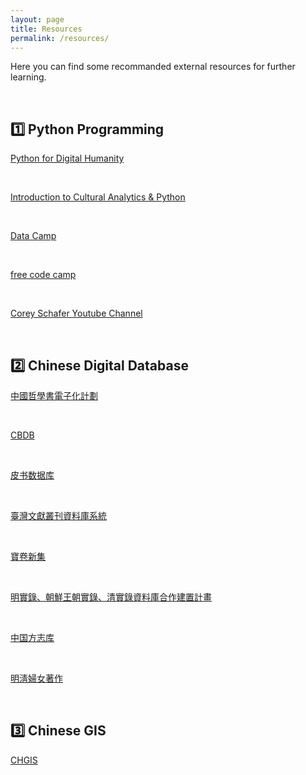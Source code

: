 ```yaml
---
layout: page
title: Resources
permalink: /resources/
---
```


Here you can find some recommanded external resources for further learning.

<br>

## 1️⃣ Python Programming

[Python for Digital Humanity](https://pythonhumanities.com/python-for-dh-course/)

<br>

[Introduction to Cultural Analytics & Python](https://melaniewalsh.github.io/Intro-Cultural-Analytics/welcome.html)

<br>

[Data Camp](https://www.datacamp.com/)

<br>

[free code camp](https://www.freecodecamp.org/)

<br>

[Corey Schafer Youtube Channel](https://www.youtube.com/user/schafer5)

<br>

## 2️⃣ Chinese Digital Database

[中國哲學書電子化計劃](https://ctext.org/zh)

<br>

[CBDB](https://projects.iq.harvard.edu/cbdb/accessing-cbdb-online)

<br>

[皮书数据库](https://www.pishu.com.cn/skwx_ps/database?SiteID=14)

<br>


[臺灣文獻叢刊資料庫系統](http://tcss.ith.sinica.edu.tw/cgi-bin/gs32/gsweb.cgi/login?o=dwebmge&cache=1640351859131)


<br>

[寶卷新集](https://www.tbmc.com.tw/zh-tw/product/103)

<br>

[明實錄、朝鮮王朝實錄、清實錄資料庫合作建置計畫](http://hanchi.ihp.sinica.edu.tw/mql/login.html)

<br>

[中国方志库](http://x.wenjinguan.com/)

<br>

[明淸婦女著作](https://digital.library.mcgill.ca/mingqing/search/index_eng.php)

<br>

## 3️⃣ Chinese GIS

[CHGIS](https://chgis.fas.harvard.edu/)


